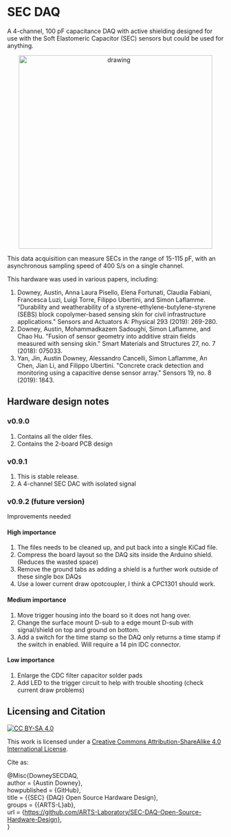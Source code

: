 # SEC DAQ
A 4-channel, 100 pF capacitance DAQ with active shielding designed for use with the Soft Elastomeric Capacitor (SEC) sensors but could be used for anything. 

<p align="center">
<img src="image.png" alt="drawing" width="450"/>
</p>
<p align="center">
</p>

This data acquisition can measure SECs in the range of 15-115 pF, with an asynchronous sampling speed of 400 S/s on a single channel.

This hardware was used in various papers, including:
1. Downey, Austin, Anna Laura Pisello, Elena Fortunati, Claudia Fabiani, Francesca Luzi, Luigi Torre, Filippo Ubertini, and Simon Laflamme. "Durability and weatherability of a styrene-ethylene-butylene-styrene (SEBS) block copolymer-based sensing skin for civil infrastructure applications." Sensors and Actuators A: Physical 293 (2019): 269-280.
1. Downey, Austin, Mohammadkazem Sadoughi, Simon Laflamme, and Chao Hu. "Fusion of sensor geometry into additive strain fields measured with sensing skin." Smart Materials and Structures 27, no. 7 (2018): 075033.
1. Yan, Jin, Austin Downey, Alessandro Cancelli, Simon Laflamme, An Chen, Jian Li, and Filippo Ubertini. "Concrete crack detection and monitoring using a capacitive dense sensor array." Sensors 19, no. 8 (2019): 1843.

## Hardware design notes

### v0.9.0
1. Contains all the older files. 
1. Contains the 2-board PCB design

### v0.9.1
1. This is stable release. 
1. A 4-channel SEC DAC with isolated signal

### v0.9.2 (future version)
Improvements needed

#### High importance
1. The files needs to be cleaned up, and put back into a single KiCad file.
1. Compress the board layout so the DAQ sits inside the Arduino shield. (Reduces the wasted space)
1. Remove the ground tabs as adding a shield is a further work outside of these single box DAQs
1. Use a lower current draw opotcoupler, I think a CPC1301 should work. 
 
#### Medium importance
1. Move trigger housing into the board so it does not hang over.
1. Change the surface mount D-sub to a edge mount D-sub with signal/shield on top and ground on bottom. 
1. Add a switch for the time stamp so the DAQ only returns a time stamp if the switch in enabled. Will require a 14 pin IDC connector.

#### Low importance 
1. Enlarge the CDC filter capacitor solder pads
1. Add LED to the trigger circuit to help with trouble shooting (check current draw problems)


## Licensing and Citation

[![CC BY-SA 4.0][cc-by-sa-shield]][cc-by-sa]

This work is licensed under a
[Creative Commons Attribution-ShareAlike 4.0 International License][cc-by-sa].

[cc-by-sa]: http://creativecommons.org/licenses/by-sa/4.0/
[cc-by-sa-image]: https://licensebuttons.net/l/by-sa/4.0/88x31.png
[cc-by-sa-shield]: https://img.shields.io/badge/License-CC%20BY--SA%204.0-lightgrey.svg


Cite as:

@Misc{DowneySECDAQ,   
  author       = {Austin Downey},   
  howpublished = {GitHub},  
  title        = {{SEC} {DAQ} Open Source Hardware Design},   
  groups       = {{ARTS-L}ab},  
  url          = {https://github.com/ARTS-Laboratory/SEC-DAQ-Open-Source-Hardware-Design},  
}










